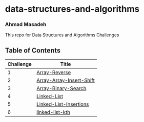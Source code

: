 # data-structures-and-algorithms
### Ahmad Masadeh
This repo for Data Structures and Algorithms Challenges

## Table of Contents 
|Challenge|Title
|-----------|-----------|
|1|[Array-Reverse](./Data-Structures/Data-Structures/Data-structures/Array-Reverse/)
|2|[Array-Array-Insert-Shift](./Data-Structures/Data-Structures/Data-structures/Array-Insert-Shift/)
|3|[Array-Binary-Search](./Data-Structures/Data-Structures/Data-structures/Array-Binary-Search/)
|4|[Linked-List](./Data-Structures/Data-Structures/Data-structures/Linked-List/)
|5|[Linked-List-Insertions](./Data-Structures/Data-Structures/Data-structures/Linked-List-Insertions/)
|6|[linked-list-kth](./Data-Structures/Data-Structures/Data-structures/linked-list-kth/)